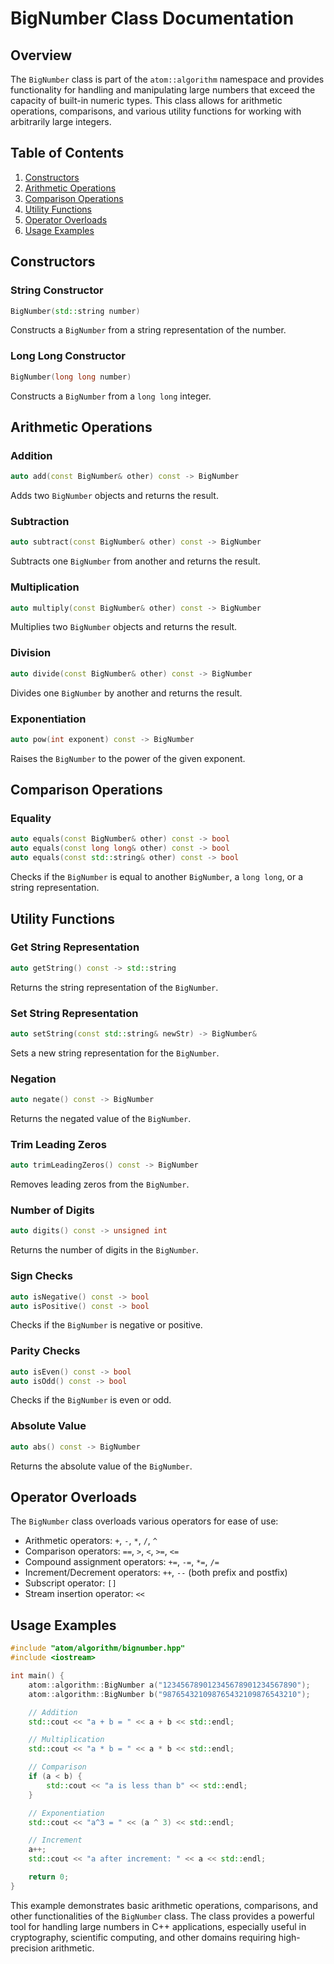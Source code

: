 # BigNumber Class Documentation

## Overview

The `BigNumber` class is part of the `atom::algorithm` namespace and provides functionality for handling and manipulating large numbers that exceed the capacity of built-in numeric types. This class allows for arithmetic operations, comparisons, and various utility functions for working with arbitrarily large integers.

## Table of Contents

1. [Constructors](#constructors)
2. [Arithmetic Operations](#arithmetic-operations)
3. [Comparison Operations](#comparison-operations)
4. [Utility Functions](#utility-functions)
5. [Operator Overloads](#operator-overloads)
6. [Usage Examples](#usage-examples)

## Constructors

### String Constructor

```cpp
BigNumber(std::string number)
```

Constructs a `BigNumber` from a string representation of the number.

### Long Long Constructor

```cpp
BigNumber(long long number)
```

Constructs a `BigNumber` from a `long long` integer.

## Arithmetic Operations

### Addition

```cpp
auto add(const BigNumber& other) const -> BigNumber
```

Adds two `BigNumber` objects and returns the result.

### Subtraction

```cpp
auto subtract(const BigNumber& other) const -> BigNumber
```

Subtracts one `BigNumber` from another and returns the result.

### Multiplication

```cpp
auto multiply(const BigNumber& other) const -> BigNumber
```

Multiplies two `BigNumber` objects and returns the result.

### Division

```cpp
auto divide(const BigNumber& other) const -> BigNumber
```

Divides one `BigNumber` by another and returns the result.

### Exponentiation

```cpp
auto pow(int exponent) const -> BigNumber
```

Raises the `BigNumber` to the power of the given exponent.

## Comparison Operations

### Equality

```cpp
auto equals(const BigNumber& other) const -> bool
auto equals(const long long& other) const -> bool
auto equals(const std::string& other) const -> bool
```

Checks if the `BigNumber` is equal to another `BigNumber`, a `long long`, or a string representation.

## Utility Functions

### Get String Representation

```cpp
auto getString() const -> std::string
```

Returns the string representation of the `BigNumber`.

### Set String Representation

```cpp
auto setString(const std::string& newStr) -> BigNumber&
```

Sets a new string representation for the `BigNumber`.

### Negation

```cpp
auto negate() const -> BigNumber
```

Returns the negated value of the `BigNumber`.

### Trim Leading Zeros

```cpp
auto trimLeadingZeros() const -> BigNumber
```

Removes leading zeros from the `BigNumber`.

### Number of Digits

```cpp
auto digits() const -> unsigned int
```

Returns the number of digits in the `BigNumber`.

### Sign Checks

```cpp
auto isNegative() const -> bool
auto isPositive() const -> bool
```

Checks if the `BigNumber` is negative or positive.

### Parity Checks

```cpp
auto isEven() const -> bool
auto isOdd() const -> bool
```

Checks if the `BigNumber` is even or odd.

### Absolute Value

```cpp
auto abs() const -> BigNumber
```

Returns the absolute value of the `BigNumber`.

## Operator Overloads

The `BigNumber` class overloads various operators for ease of use:

- Arithmetic operators: `+`, `-`, `*`, `/`, `^`
- Comparison operators: `==`, `>`, `<`, `>=`, `<=`
- Compound assignment operators: `+=`, `-=`, `*=`, `/=`
- Increment/Decrement operators: `++`, `--` (both prefix and postfix)
- Subscript operator: `[]`
- Stream insertion operator: `<<`

## Usage Examples

```cpp
#include "atom/algorithm/bignumber.hpp"
#include <iostream>

int main() {
    atom::algorithm::BigNumber a("123456789012345678901234567890");
    atom::algorithm::BigNumber b("987654321098765432109876543210");

    // Addition
    std::cout << "a + b = " << a + b << std::endl;

    // Multiplication
    std::cout << "a * b = " << a * b << std::endl;

    // Comparison
    if (a < b) {
        std::cout << "a is less than b" << std::endl;
    }

    // Exponentiation
    std::cout << "a^3 = " << (a ^ 3) << std::endl;

    // Increment
    a++;
    std::cout << "a after increment: " << a << std::endl;

    return 0;
}
```

This example demonstrates basic arithmetic operations, comparisons, and other functionalities of the `BigNumber` class. The class provides a powerful tool for handling large numbers in C++ applications, especially useful in cryptography, scientific computing, and other domains requiring high-precision arithmetic.
